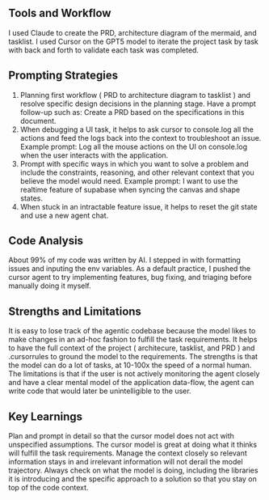 ## Tools and Workflow

I used Claude to create the PRD, architecture diagram of the mermaid, and tasklist. I used Cursor on the GPT5 model to iterate the project task by task with back and forth to validate each task was completed. 

## Prompting Strategies

1. Planning first workflow ( PRD to architecture diagram to tasklist ) and resolve specific design decisions in the planning stage. Have a prompt follow-up such as: Create a PRD based on the specifications in this document.
2. When debugging a UI task, it helps to ask cursor to console.log all the actions and feed the logs back into the context to troubleshoot an issue. Example prompt: Log all the mouse actions on the UI on console.log when the user interacts with the application. 
3. Prompt with specific ways in which you want to solve a problem and include the constraints, reasoning, and other relevant context that you believe the model would need. Example prompt: I want to use the realtime feature of supabase when syncing the canvas and shape states.
4. When stuck in an intractable feature issue, it helps to reset the git state and use a new agent chat.

## Code Analysis

About 99% of my code was written by AI. I stepped in with formatting issues and inputing the env variables. As a default practice, I pushed the cursor agent to try implementing features, bug fixing, and triaging before manually doing it myself.

## Strengths and Limitations

It is easy to lose track of the agentic codebase because the model likes to make changes in an ad-hoc fashion to fulfill the task requirements. It helps to have the full context of the project ( architecure, tasklist, and PRD ) and .cursorrules to ground the model to the requirements. The strengths is that the model can do a lot of tasks, at 10-100x the speed of a normal human. The limitations is that if the user is not actively monitoring the agent closely and have a clear mental model of the application data-flow, the agent can write code that would later be unintelligible to the user.

## Key Learnings 

Plan and prompt in detail so that the cursor model does not act with unspecified assumptions. The cursor model is great at doing what it thinks will fulfill the task requirements. Manage the context closely so relevant information stays in and irrelevant information will not derail the model trajectory. Always check on what the model is doing, including the libraries it is introducing and the specific approach to a solution so that you stay on top of the code context.